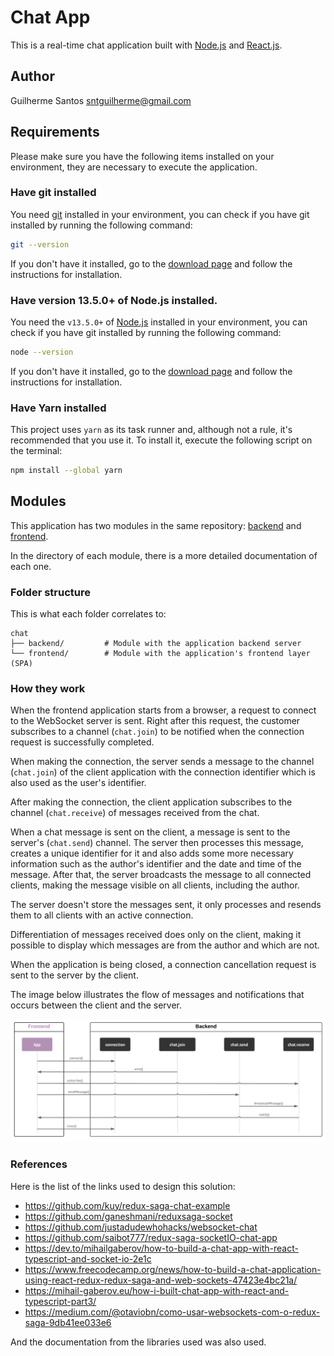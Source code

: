 # Chat App
This is a real-time chat application built with [Node.js](https://nodejs.org/en/) and [React.js](https://reactjs.org/).

## Author
Guilherme Santos <sntguilherme@gmail.com>

## Requirements
Please make sure you have the following items installed on your environment, they are necessary to execute the application.

### Have git installed
You need [git](https://git-scm.com) installed in your environment, you can check if you have git installed by running the following command:

```sh
git --version
```

If you don't have it installed, go to the [download page](https://git-scm.com/downloads) and follow the instructions for installation.

### Have version 13.5.0+ of Node.js installed.
You need the `v13.5.0+` of [Node.js](https://nodejs.org/) installed in your environment, you can check if you have git installed by running the following command:

```sh
node --version
```

If you don't have it installed, go to the [download page](https://nodejs.org/) and follow the instructions for installation.

### Have Yarn installed
This project uses `yarn` as its task runner and, although not a rule, it's recommended that you use it.
To install it, execute the following script on the terminal:

```sh
npm install --global yarn
```

## Modules
This application has two modules in the same repository: [backend](backend) and [frontend](frontend).

In the directory of each module, there is a more detailed documentation of each one.

### Folder structure
This is what each folder correlates to:

```
chat
├── backend/         # Module with the application backend server
└── frontend/        # Module with the application's frontend layer (SPA)
```

### How they work
When the frontend application starts from a browser, a request to connect to the WebSocket server is sent.
Right after this request, the customer subscribes to a channel (`chat.join`) to be notified when the connection request is successfully completed.

When making the connection, the server sends a message to the channel (`chat.join`) of the client application with the connection identifier which is also used as the user's identifier.

After making the connection, the client application subscribes to the channel (`chat.receive`) of messages received from the chat.

When a chat message is sent on the client, a message is sent to the server's (`chat.send`) channel.
The server then processes this message, creates a unique identifier for it and also adds some more necessary information such as the author's identifier and the date and time of the message.
After that, the server broadcasts the message to all connected clients, making the message visible on all clients, including the author.

The server doesn't store the messages sent, it only processes and resends them to all clients with an active connection.

Differentiation of messages received does only on the client, making it possible to display which messages are from the author and which are not.

When the application is being closed, a connection cancellation request is sent to the server by the client.

The image below illustrates the flow of messages and notifications that occurs between the client and the server.

![Communication between frontend and backend](docs/flow.png)

### References

Here is the list of the links used to design this solution:
- https://github.com/kuy/redux-saga-chat-example
- https://github.com/ganeshmani/reduxsaga-socket
- https://github.com/justadudewhohacks/websocket-chat
- https://github.com/saibot777/redux-saga-socketIO-chat-app
- https://dev.to/mihailgaberov/how-to-build-a-chat-app-with-react-typescript-and-socket-io-2e1c
- https://www.freecodecamp.org/news/how-to-build-a-chat-application-using-react-redux-redux-saga-and-web-sockets-47423e4bc21a/
- https://mihail-gaberov.eu/how-i-built-chat-app-with-react-and-typescript-part3/
- https://medium.com/@otaviobn/como-usar-websockets-com-o-redux-saga-9db41ee033e6

And the documentation from the libraries used was also used.
